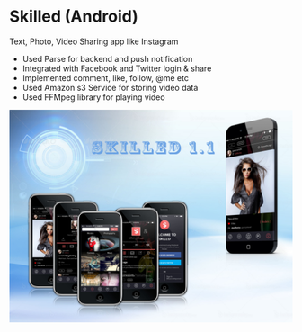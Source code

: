 # Skilled (Android)

Text, Photo, Video Sharing app like Instagram

* Used Parse for backend and push notification
* Integrated with Facebook and Twitter login & share
* Implemented comment, like, follow, @me etc
* Used Amazon s3 Service for storing video data
* Used FFMpeg library for playing video 

![screenshot](screenshot.jpg)